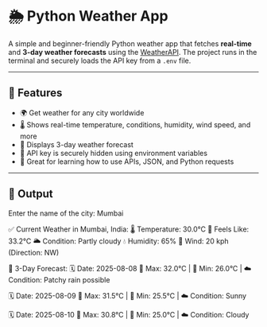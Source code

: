 # 🌦️ Python Weather App

A simple and beginner-friendly Python weather app that fetches **real-time** and **3-day weather forecasts** using the [WeatherAPI](https://www.weatherapi.com). The project runs in the terminal and securely loads the API key from a `.env` file.

---

## 🔧 Features

- 🌍 Get weather for any city worldwide
- 🌡️ Shows real-time temperature, conditions, humidity, wind speed, and more
- 📅 Displays 3-day weather forecast
- 🔐 API key is securely hidden using environment variables
- 🧪 Great for learning how to use APIs, JSON, and Python requests

---

## 📸 Output

Enter the name of the city: Mumbai <br>

✅ Current Weather in Mumbai, India:
🌡️ Temperature: 30.0°C
🤔 Feels Like: 33.2°C
🌥️ Condition: Partly cloudy
💧 Humidity: 65%
💨 Wind: 20 kph (Direction: NW)

📅 3-Day Forecast:
🗓️ Date: 2025-08-08
🔺 Max: 32.0°C | 🔻 Min: 26.0°C | ☁️ Condition: Patchy rain possible

🗓️ Date: 2025-08-09
🔺 Max: 31.5°C | 🔻 Min: 25.5°C | ☁️ Condition: Sunny

🗓️ Date: 2025-08-10
🔺 Max: 30.8°C | 🔻 Min: 25.0°C | ☁️ Condition: Cloudy
